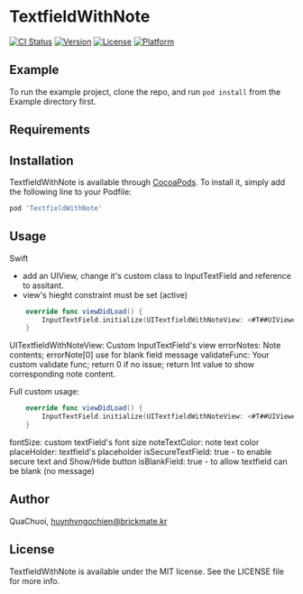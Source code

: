 # TextfieldWithNote

[![CI Status](https://img.shields.io/travis/QuaChuoi/TextfieldWithNote.svg?style=flat)](https://travis-ci.org/QuaChuoi/TextfieldWithNote)
[![Version](https://img.shields.io/cocoapods/v/TextfieldWithNote.svg?style=flat)](https://cocoapods.org/pods/TextfieldWithNote)
[![License](https://img.shields.io/cocoapods/l/TextfieldWithNote.svg?style=flat)](https://cocoapods.org/pods/TextfieldWithNote)
[![Platform](https://img.shields.io/cocoapods/p/TextfieldWithNote.svg?style=flat)](https://cocoapods.org/pods/TextfieldWithNote)

## Example

To run the example project, clone the repo, and run `pod install` from the Example directory first.

## Requirements

## Installation

TextfieldWithNote is available through [CocoaPods](https://cocoapods.org). To install
it, simply add the following line to your Podfile:

```ruby
pod 'TextfieldWithNote'
```
## Usage
Swift
- add an UIView, change it's custom class to InputTextField and reference to assitant.
- view's hieght constraint must be set (active)
 
```swift
    override func viewDidLoad() {
        InputTextField.initialize(UITextfieldWithNoteView: <#T##UIView#>, errorNotes: <#T##[String]?#>, validateFunc: <#T##(() -> Int)?##(() -> Int)?##() -> Int#>)
    }
```
 UITextfieldWithNoteView: Custom InputTextField's view
 errorNotes: Note contents; errorNote[0] use for blank field message
 validateFunc: Your custom validate func; return 0 if no issue; return Int value to show corresponding note content.
 
Full custom usage:
```swift
    override func viewDidLoad() {
        InputTextField.initialize(UITextfieldWithNoteView: <#T##UIView#>, fontSize: <#T##CGFloat?#>, noteTextColor: <#T##UIColor?#>, placeHolder: <#T##String#>, errorNotes: <#T##[String]?#>, isSecureTextField: <#T##Bool#>, isBlankField: <#T##Bool#>, validateFunc: <#T##(() -> Int)?##(() -> Int)?##() -> Int#>)
    }
``` 
 fontSize: custom textField's font size
 noteTextColor: note text color
 placeHolder: textfield's placeholder
 isSecureTextField: true - to enable secure text and Show/Hide button
 isBlankField: true - to allow textfield can be blank (no message)

## Author

QuaChuoi, huynhvngochien@brickmate.kr

## License

TextfieldWithNote is available under the MIT license. See the LICENSE file for more info.
